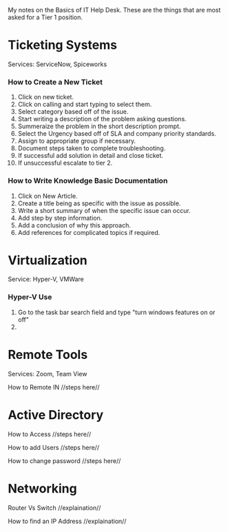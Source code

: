 My notes on the Basics of IT Help Desk. These are the things that are most asked for a Tier 1 position.

# Ticketing Systems
Services: ServiceNow, Spiceworks

### How to Create a New Ticket
1. Click on new ticket.
2. Click on calling and start typing to select them.
3. Select category based off of the issue.
4. Start writing a description of the problem asking questions.
5. Summeraize the problem in the short description prompt.
6. Select the Urgency based off of SLA and company priority standards.
7. Assign to appropriate group if necessary.
8. Document steps taken to complete troubleshooting.
9. If successful add solution in detail and close ticket.
10. If unsuccessful escalate to tier 2.

### How to Write Knowledge Basic Documentation
1. Click on New Article.
2. Create a title being as specific with the issue as possible.
3. Write a short summary of when the specific issue can occur.
4. Add step by step information.
5. Add a conclusion of why this approach.
6. Add references for complicated topics if required.

# Virtualization
Service: Hyper-V, VMWare

### Hyper-V Use
1. Go to the task bar search field and type "turn windows features on or off"
2. 


# Remote Tools
Services: Zoom, Team View

How to Remote IN
//steps here//

# Active Directory

How to Access
//steps here//

How to add Users
//steps here//

How to change password
//steps here//

# Networking

Router Vs Switch
//explaination//

How to find an IP Address
//explaination//

